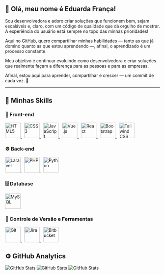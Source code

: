 ## 💜 Olá, meu nome é Eduarda França!

Sou desenvolvedora e adoro criar soluções que funcionem bem, sejam escaláveis e, claro, com um código de qualidade que dá orgulho de mostrar. A experiência do usuário está sempre no topo das minhas prioridades!

Aqui no GitHub, quero compartilhar minhas habilidades — tanto as que já domino quanto as que estou aprendendo —, afinal, o aprendizado é um processo constante.

Meu objetivo é continuar evoluindo como desenvolvedora e criar soluções que realmente façam a diferença para as pessoas e para as empresas.

Afinal, estou aqui para aprender, compartilhar e crescer — um commit de cada vez. 🚀

<!-- 🔭 Escreva algum projeto que você desenvolveu ou que atualmente esteja trabalhando nele. -->

---

## 🚀 Minhas Skills

### 🎨 Front-end
<a href="https://developer.mozilla.org/en-US/docs/Web/HTML" target="_blank" title="HTML5">
  <img height="50" width="50" src="https://cdn.jsdelivr.net/gh/devicons/devicon@latest/icons/html5/html5-original.svg" alt="HTML5"/>
</a> &nbsp;
<a href="https://developer.mozilla.org/en-US/docs/Web/CSS" target="_blank" title="CSS3">
  <img height="50" width="50" src="https://cdn.jsdelivr.net/gh/devicons/devicon@latest/icons/css3/css3-original.svg" alt="CSS3"/>
</a> &nbsp;
<a href="https://developer.mozilla.org/en-US/docs/Web/JavaScript" target="_blank" title="JavaScript">
  <img height="50" width="50" src="https://cdn.jsdelivr.net/gh/devicons/devicon@latest/icons/javascript/javascript-original.svg" alt="JavaScript"/>
</a> &nbsp;
<a href="https://vuejs.org/" target="_blank" title="Vue.js">
  <img height="50" width="50" src="https://cdn.jsdelivr.net/gh/devicons/devicon@latest/icons/vuejs/vuejs-original.svg" alt="Vue.js"/>
</a> &nbsp;
<a href="https://react.dev/" target="_blank" title="React">
  <img height="50" width="50" src="https://cdn.jsdelivr.net/gh/devicons/devicon@latest/icons/react/react-original.svg" alt="React"/>
</a> &nbsp;
<a href="https://getbootstrap.com/" target="_blank" title="Bootstrap">
  <img height="50" width="50" src="https://cdn.jsdelivr.net/gh/devicons/devicon@latest/icons/bootstrap/bootstrap-original.svg" alt="Bootstrap"/>
</a> &nbsp;
<a href="https://tailwindcss.com/" target="_blank" title="Tailwind CSS">
  <img height="50" width="50" src="https://cdn.jsdelivr.net/gh/devicons/devicon@latest/icons/tailwindcss/tailwindcss-original.svg" alt="Tailwind CSS"/>
</a>

### ⚙️ Back-end
<a href="https://laravel.com/" target="_blank" title="Laravel">
  <img height="50" width="50" src="https://cdn.jsdelivr.net/gh/devicons/devicon@latest/icons/laravel/laravel-original.svg" alt="Laravel"/>
</a> &nbsp;
<a href="https://www.php.net/" target="_blank" title="PHP">
  <img height="50" width="50" src="https://cdn.jsdelivr.net/gh/devicons/devicon@latest/icons/php/php-original.svg" alt="PHP"/>
</a> &nbsp;
<a href="https://www.python.org/" target="_blank" title="Python">
  <img height="50" width="50" src="https://cdn.jsdelivr.net/gh/devicons/devicon@latest/icons/python/python-original.svg" alt="Python"/>
</a>

### 🗄️ Database
<a href="https://www.mysql.com/" target="_blank" title="MySQL">
  <img height="50" width="50" src="https://cdn.jsdelivr.net/gh/devicons/devicon@latest/icons/mysql/mysql-original-wordmark.svg" alt="MySQL"/>
</a>

### 🔧 Controle de Versão e Ferramentas
<a href="https://git-scm.com/" target="_blank" title="Git">
  <img height="50" width="50" src="https://cdn.jsdelivr.net/gh/devicons/devicon@latest/icons/git/git-original.svg" alt="Git"/>
</a> &nbsp;
<a href="https://www.atlassian.com/software/jira" target="_blank" title="Jira">
  <img height="50" width="50" src="https://cdn.jsdelivr.net/gh/devicons/devicon@latest/icons/jira/jira-original.svg" alt="Jira"/>
</a> &nbsp;
<a href="https://bitbucket.org/product" target="_blank" title="Bitbucket">
  <img height="50" width="50" src="https://cdn.jsdelivr.net/gh/devicons/devicon@latest/icons/bitbucket/bitbucket-original.svg" alt="Bitbucket"/>
</a>


## ⚙️ GitHub Analytics

![GitHub Stats](https://github-readme-stats.vercel.app/api?username=DudaFranca&show_icons=true)
![GitHub Stats](https://github-readme-stats.vercel.app/api/top-langs/?username=DudaFranca&hide_border=false&include_all_commits=true&count_private=true&layout=compact)
![GitHub Stats](https://github-readme-streak-stats.herokuapp.com/?user=DudaFranca&hide_border=false)
